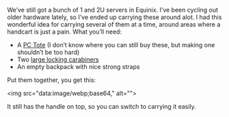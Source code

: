 <!--# set var="title" value="Carrying Servers" -->
<!--# set var="date" value="2006-06-30" -->

<!--# include file="include/top.html" -->

We’ve still got a bunch of 1 and 2U servers in Equinix. I’ve been cycling out older hardware lately, so I’ve ended up carrying these around alot. I had this wonderful idea for carrying several of them at a time, around areas where a handcart is just a pain. What you’ll need:

* A [PC Tote](http://www.pctote.com/) (I don’t know where you can still buy these, but making one shouldn’t be too hard)
* Two [large locking carabiners](http://www.ems.com/catalog/product_detail_square.jsp?PRODUCT%3C%3Eprd_id=845524442583117&FOLDER%3C%3Efolder_id=2534374302875262&bmUID=1151679948198)
* An empty backpack with nice strong straps

Put them together, you get this:

<img src="data:image/webp;base64,<!--# include file="images/server-carrier.webp.base64" -->" alt="">

It still has the handle on top, so you can switch to carrying it easily.

<!--# include file="include/bottom.html" -->

